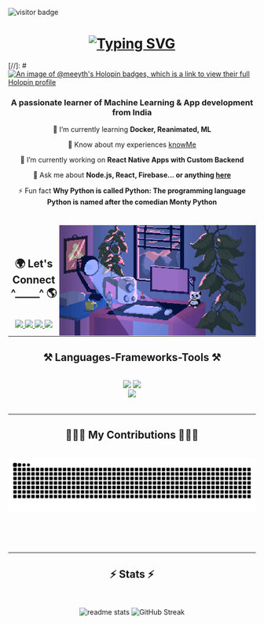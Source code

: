 <!--[![MasterHead]()](https://github.com/meeyth)-->
![visitor badge](https://visitor-badge.laobi.icu/badge?page_id=meeyth.meeyth&left_color=%235365F7&right_color=%23ff6347&left_text=Hello%20Visitors)
<h1 align="center">
<a href="https://github.com/meeyth/meeyth"><img src="https://readme-typing-svg.demolab.com?font=Montserrat&weight=700&size=30&duration=3000&pause=1000&color=6777F7&center=true&random=true&width=500&lines=Hey%2C+There!+%F0%9F%91%8B%F0%9F%8F%BB;I'm+Anurup!+%F0%9F%8F%84%F0%9F%8F%BB%E2%80%8D%E2%99%82%EF%B8%8F" alt="Typing SVG" /></a>
</h1>

[//]: # [![An image of @meeyth's Holopin badges, which is a link to view their full Holopin profile](https://holopin.me/meeyth)](https://holopin.io/@meeyth)

<h3 align="center">A passionate learner of Machine Learning & App development from India</h3>


<div align="center">

   🌱 I’m currently learning **Docker, Reanimated, ML**
   
   📄 Know about my experiences [knowMe](https://drive.google.com/file/d/1NgrxRQhegNIJn9lLFgxp1yzd9dVbscJX/view?usp=sharing)
   
   🔭 I’m currently working on **React Native Apps with Custom Backend**
   
   💬 Ask me about **Node.js, React, Firebase... or anything [here](https://github.com/meeyth/meeyth/issues)**
    

  ⚡ Fun fact **Why Python is called Python: The programming language Python is named after the comedian Monty Python**

 </div>



<h1 align="center">
 <img align="right" alt="Coding" width="400" src="./room.gif">
</h1>

<br/>
<br/>

<h2 align="center">🌍 Let's Connect ^_____^ 🌎</h2>
<br>


<div align="center">
   
  <a href="mailto:anurupbhowmick2003@gmail.com">
    <img src="https://img.shields.io/badge/Gmail-333333?style=for-the-badge&logo=gmail&logoColor=red" />
  </a>
  <a href="https://www.linkedin.com/in/anurup-bhowmick-95a12221b/" target="_blank">
    <img src="https://img.shields.io/badge/LinkedIn-0077B5?style=for-the-badge&logo=linkedin&logoColor=white" target="_blank" />
  </a>
  <a href="https://www.hackerrank.com/profile/anurupbhowmick01" target="_blank">
    <img src="https://img.shields.io/badge/-Hackerrank-2EC866?style=for-the-badge&logo=HackerRank&logoColor=white" target="_blank" />
  </a>

  <a href="https://www.instagram.com/de.b_u_g/" target="_blank">
      <img src="https://img.shields.io/badge/Instagram-E4405F?style=for-the-badge&logo=instagram&logoColor=white" target="_blank" />
  </a>
</div>

<hr>

<h2 align="center">⚒️ Languages-Frameworks-Tools ⚒️</h2>
<br/>
<div align="center">
    <img src="https://skillicons.dev/icons?i=react,bootstrap,mui,html,css,github,figma,tailwind,git,sass,go,cpp,php" />
    <img src="https://skillicons.dev/icons?i=nodejs,python,javascript,typescript,express,firebase,mongodb,c,java,nextjs,mysql,flask" /><br>
  <img src="https://skillicons.dev/icons?i=redux,vscode,visualstudio,postman,prisma,heroku,ai,ps,pr,vite,idea" /><br>
</div>

<br/>
<hr/>

<div align="center">
  <h2>👨🏻‍💻 My Contributions 👨🏻‍💻</h2>
  <br>
  <img alt="snake eating my contributions" src="https://raw.githubusercontent.com/meeyth/meeyth/output/github-contribution-grid-snake.svg" />
  
  <br/><br/><br/>
</div>

<hr/>


<h2 align="center">⚡ Stats ⚡</h2>
<br>

<p align="center">
   <img src="https://github-readme-stats.vercel.app/api?username=meeyth&count_private=true&show_icons=true&theme=tokyonight&rank_icon=github&border_radius=5" alt="readme stats" />
   <img src="https://streak-stats.demolab.com?user=meeyth&theme=tokyonight&hide_border=true&date_format=M%20j%5B%2C%20Y%5D" alt="GitHub Streak" />
</p>
